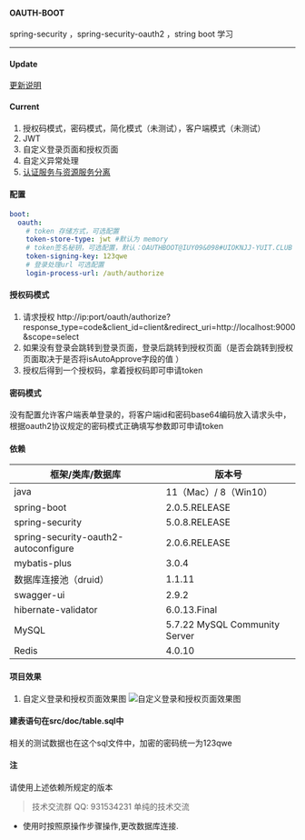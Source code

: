#### OAUTH-BOOT

spring-security ，spring-security-oauth2 ，string boot 学习

---

#### Update
  [更新说明](https://github.com/LookBackInTheRain/oauth-boot/blob/dev/UPDATE.md)
#### Current
1. 授权码模式，密码模式，简化模式（未测试），客户端模式（未测试）
2. JWT 
3. 自定义登录页面和授权页面
4. 自定义异常处理
5. [认证服务与资源服务分离](https://github.com/LookBackInTheRain/oauth-boot-up)

#### 配置

```yaml
boot:
  oauth:
    # token 存储方式，可选配置
    token-store-type: jwt #默认为 memory
    # token签名秘钥，可选配置，默认：OAUTHBOOT@IUY09&098#UIOKNJJ-YUIT.CLUB
    token-signing-key: 123qwe 
    # 登录处理url 可选配置
    login-process-url: /auth/authorize 
```

#### 授权码模式
    
   1. 请求授权 http://ip:port/oauth/authorize?response_type=code&client_id=client&redirect_uri=http://localhost:9000&scope=select
   2. 如果没有登录会跳转到登录页面，登录后跳转到授权页面（是否会跳转到授权页面取决于是否将isAutoApprove字段的值 ）
   3. 授权后得到一个授权码，拿着授权码即可申请token

#### 密码模式
   没有配置允许客户端表单登录的，将客户端id和密码base64编码放入请求头中，根据oauth2协议规定的密码模式正确填写参数即可申请token

#### 依赖

|框架/类库/数据库|   版本号 |
|--|--|
|java|11（Mac）/ 8（Win10）|
| spring-boot | 2.0.5.RELEASE |
|spring-security|5.0.8.RELEASE |
|spring-security-oauth2-autoconfigure|2.0.6.RELEASE|
|mybatis-plus|3.0.4|
|数据库连接池（druid）|1.1.11|
|swagger-ui|2.9.2|
|hibernate-validator|6.0.13.Final|
|MySQL|5.7.22 MySQL Community Server|
|Redis|4.0.10|

#### 项目效果
1. 自定义登录和授权页面效果图
![自定义登录和授权页面效果图](https://img-blog.csdnimg.cn/20181102173054952.gif)

#### 建表语句在src/doc/table.sql中
    
   相关的测试数据也在这个sql文件中，加密的密码统一为123qwe
   
#### 注

   请使用上述依赖所规定的版本

> 技术交流群 QQ: 931534231
> 单纯的技术交流

- 使用时按照原操作步骤操作,更改数据库连接.
